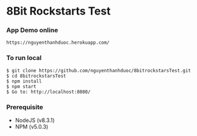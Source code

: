 # 8Bit Rockstarts Test

### App Demo online
```
https://nguyenthanhduoc.herokuapp.com/
```

### To run local
```
$ git clone https://github.com/nguyenthanhduoc/8bitrockstarsTest.git
$ cd 8bitrockstarsTest
$ npm install
$ npm start
$ Go to: http://localhost:8080/
```

### Prerequisite
- NodeJS (v8.3.1)
- NPM (v5.0.3)